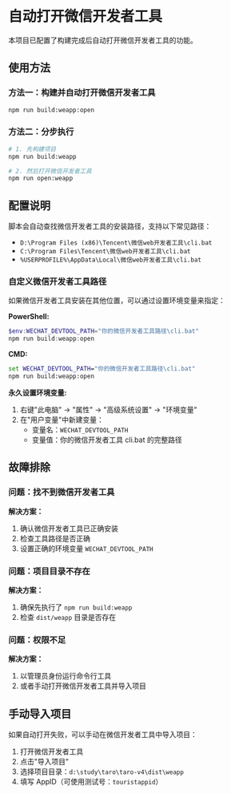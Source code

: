 # 自动打开微信开发者工具

本项目已配置了构建完成后自动打开微信开发者工具的功能。

## 使用方法

### 方法一：构建并自动打开微信开发者工具

```bash
npm run build:weapp:open
```

### 方法二：分步执行

```bash
# 1. 先构建项目
npm run build:weapp

# 2. 然后打开微信开发者工具
npm run open:weapp
```

## 配置说明

脚本会自动查找微信开发者工具的安装路径，支持以下常见路径：

- `D:\Program Files (x86)\Tencent\微信web开发者工具\cli.bat`
- `C:\Program Files\Tencent\微信web开发者工具\cli.bat`
- `%USERPROFILE%\AppData\Local\微信web开发者工具\cli.bat`

### 自定义微信开发者工具路径

如果微信开发者工具安装在其他位置，可以通过设置环境变量来指定：

**PowerShell:**

```powershell
$env:WECHAT_DEVTOOL_PATH="你的微信开发者工具路径\cli.bat"
npm run build:weapp:open
```

**CMD:**

```cmd
set WECHAT_DEVTOOL_PATH="你的微信开发者工具路径\cli.bat"
npm run build:weapp:open
```

**永久设置环境变量:**

1. 右键"此电脑" → "属性" → "高级系统设置" → "环境变量"
2. 在"用户变量"中新建变量：
   - 变量名：`WECHAT_DEVTOOL_PATH`
   - 变量值：你的微信开发者工具 cli.bat 的完整路径

## 故障排除

### 问题：找不到微信开发者工具

**解决方案：**

1. 确认微信开发者工具已正确安装
2. 检查工具路径是否正确
3. 设置正确的环境变量 `WECHAT_DEVTOOL_PATH`

### 问题：项目目录不存在

**解决方案：**

1. 确保先执行了 `npm run build:weapp`
2. 检查 `dist/weapp` 目录是否存在

### 问题：权限不足

**解决方案：**

1. 以管理员身份运行命令行工具
2. 或者手动打开微信开发者工具并导入项目

## 手动导入项目

如果自动打开失败，可以手动在微信开发者工具中导入项目：

1. 打开微信开发者工具
2. 点击"导入项目"
3. 选择项目目录：`d:\study\taro\taro-v4\dist\weapp`
4. 填写 AppID（可使用测试号：`touristappid`）
